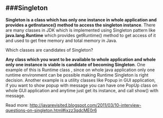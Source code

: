 ###Singleton
---

**Singleton is a class which has only one instance in whole application and provides a getInstance() method to access the singleton instance**. There are many classes in JDK which is implemented using Singleton pattern like **java.lang.Runtime** which provides getRuntime() method to get access of it and used to get free memory and total memory in Java.

Which classes are candidates of Singleton?

**Any class which you want to be available to whole application and whole only one instance is viable is candidate of becoming Singleton**. One example of this is Runtime class , since on whole java application only one runtime environment can be possible making Runtime Singleton is right decision. Another example is a utility classes like Popup in GUI application, if you want to show popup with message you can have one PopUp class on whole GUI application and anytime just get its instance, and call show() with message. 

Read more: http://javarevisited.blogspot.com/2011/03/10-interview-questions-on-singleton.html#ixzz3qdcME0r6